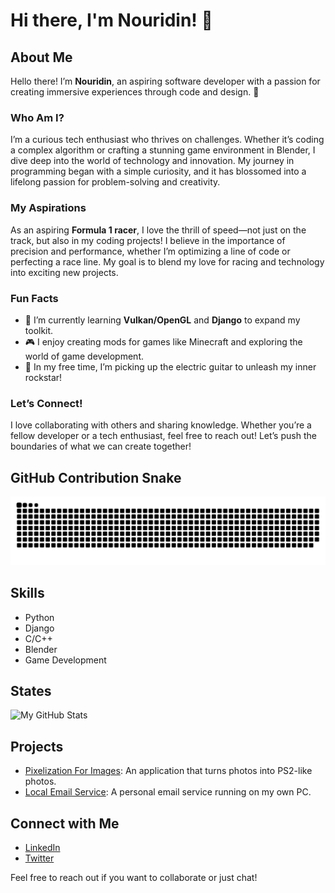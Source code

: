 # Hi there, I'm Nouridin! 👋

## About Me

Hello there! I’m **Nouridin**, an aspiring software developer with a passion for creating immersive experiences through code and design. 🚀

### Who Am I?
I’m a curious tech enthusiast who thrives on challenges. Whether it’s coding a complex algorithm or crafting a stunning game environment in Blender, I dive deep into the world of technology and innovation. My journey in programming began with a simple curiosity, and it has blossomed into a lifelong passion for problem-solving and creativity.

### My Aspirations
As an aspiring **Formula 1 racer**, I love the thrill of speed—not just on the track, but also in my coding projects! I believe in the importance of precision and performance, whether I’m optimizing a line of code or perfecting a race line. My goal is to blend my love for racing and technology into exciting new projects.

### Fun Facts
- 🌱 I’m currently learning **Vulkan/OpenGL** and **Django** to expand my toolkit.
- 🎮 I enjoy creating mods for games like Minecraft and exploring the world of game development.
- 🎸 In my free time, I’m picking up the electric guitar to unleash my inner rockstar!

### Let’s Connect!
I love collaborating with others and sharing knowledge. Whether you’re a fellow developer or a tech enthusiast, feel free to reach out! Let’s push the boundaries of what we can create together!


## GitHub Contribution Snake
![Contribution Snake](https://raw.githubusercontent.com/Platane/snk/output/github-contribution-grid-snake.svg)

## Skills
- Python
- Django
- C/C++
- Blender
- Game Development

## States
![My GitHub Stats](https://github-readme-stats.vercel.app/api?username=YOUR_GITHUB_USERNAME&show_icons=true&theme=radical)


## Projects
- [Pixelization For Images](https://github.com/Nouridin/pixelization-for-images): An application that turns photos into PS2-like photos.
- [Local Email Service](https://github.com/Nouridin/local-email-service): A personal email service running on my own PC.

## Connect with Me
- [LinkedIn](https://www.linkedin.com/in/nouridin)
- [Twitter](https://twitter.com/nouridin)

Feel free to reach out if you want to collaborate or just chat!
